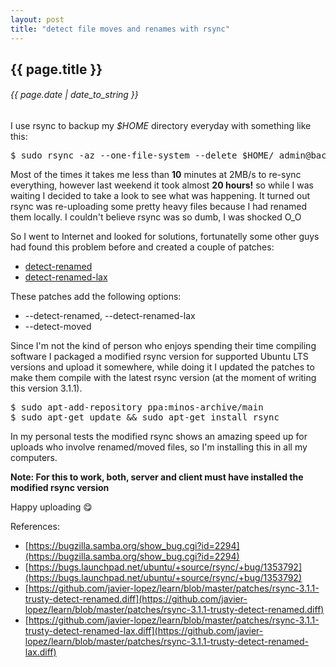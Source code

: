 ```yaml
---
layout: post
title: "detect file moves and renames with rsync"
---
```


## {{ page.title }}

###### {{ page.date | date_to_string }}

I use rsync to backup my *$HOME* directory everyday with something like this:

<pre class="sh_sh">
$ sudo rsync -az --one-file-system --delete $HOME/ admin@backup.javier.io:~/backup/$(hostname)
</pre>

Most of the times it takes me less than **10** minutes at 2MB/s to re-sync everything, however last weekend it took almost **20 hours!** so while I was waiting I decided to take a look to see what was happening. It turned out rsync was re-uploading some pretty heavy files because I had renamed them locally. I couldn't believe rsync was so dumb, I was shocked O_O

So I went to Internet and looked for solutions, fortunatelly some other guys had found this problem before and created a couple of patches:

- [detect-renamed](https://attachments.samba.org/attachment.cgi?id=7435)
- [detect-renamed-lax](https://git.samba.org/?p=rsync-patches.git;a=blob;f=detect-renamed-lax.diff;h=4cd23bd4524662f1d0db0bcc90336a77d0bb61c9;hb=HEAD)

These patches add the following options:

- --detect-renamed, --detect-renamed-lax
- --detect-moved

Since I'm not the kind of person who enjoys spending their time compiling software I packaged a modified rsync version for supported Ubuntu LTS versions and upload it somewhere, while doing it I updated the patches to make them compile with the latest rsync version (at the moment of writing this version 3.1.1).

<pre class="sh_sh">
$ sudo apt-add-repository ppa:minos-archive/main
$ sudo apt-get update &amp;&amp; sudo apt-get install rsync
</pre>

In my personal tests the modified rsync shows an amazing speed up for uploads who involve renamed/moved files, so I'm installing this in all my computers.

**Note: For this to work, both, server and client must have installed the modified rsync version**

Happy uploading &#128523;

References:

- [https://bugzilla.samba.org/show_bug.cgi?id=2294](https://bugzilla.samba.org/show_bug.cgi?id=2294)
- [https://bugs.launchpad.net/ubuntu/+source/rsync/+bug/1353792](https://bugs.launchpad.net/ubuntu/+source/rsync/+bug/1353792)
- [https://github.com/javier-lopez/learn/blob/master/patches/rsync-3.1.1-trusty-detect-renamed.diff](https://github.com/javier-lopez/learn/blob/master/patches/rsync-3.1.1-trusty-detect-renamed.diff)
- [https://github.com/javier-lopez/learn/blob/master/patches/rsync-3.1.1-trusty-detect-renamed-lax.diff](https://github.com/javier-lopez/learn/blob/master/patches/rsync-3.1.1-trusty-detect-renamed-lax.diff)

